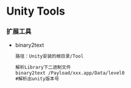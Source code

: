 # Unity Tools



### 扩展工具

* binary2text

  ``` tex
  路径：Unity安装的根目录/Tool
  
  解析Library下二进制文件
  binary2text /Payload/xxx.app/Data/level0
  #解析出unity版本号
  ```

  

